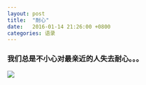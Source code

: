 ```yaml
---
layout: post
title:  "耐心"
date:   2016-01-14 21:26:00 +0800
categories: 语录
---
```


### 我们总是不小心对最亲近的人失去耐心。。。

![](https://drscdn.500px.org/photo/136079775/m%3D2048/5fbf1c4af7229c002cf391b32a0fca0a)